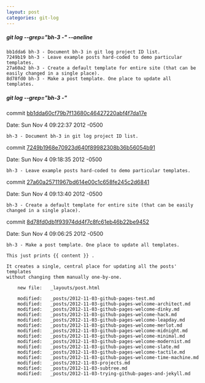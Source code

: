 ```yaml
---
layout: post
categories: git-log 
---
```



##### git log --grep="bh-3 -" --oneline

    bb1dda6 bh-3 - Document bh-3 in git log project ID list.
    7249b19 bh-3 - Leave example posts hard-coded to demo particular templates.
    27a60a2 bh-3 - Create a default template for entire site (that can be easily changed in a single place).
    8d78fd0 bh-3 - Make a post template. One place to update all templates.
    


##### git log --grep="bh-3 -"

commit [bb1dda60cf79b7f13680c46427220abf4f7da17e](https://github.com/bryanhirsch/bryanhirsch.github.com/commit/bb1dda60cf79b7f13680c46427220abf4f7da17e)

Date:   Sun Nov 4 09:22:37 2012 -0500

    bh-3 - Document bh-3 in git log project ID list.

commit [7249b1968e70923d640f89982308b36b56054b91](https://github.com/bryanhirsch/bryanhirsch.github.com/commit/7249b1968e70923d640f89982308b36b56054b91)

Date:   Sun Nov 4 09:18:35 2012 -0500

    bh-3 - Leave example posts hard-coded to demo particular templates.

commit [27a60a25711967bd614e00c1c658fe245c2d6841](https://github.com/bryanhirsch/bryanhirsch.github.com/commit/27a60a25711967bd614e00c1c658fe245c2d6841)

Date:   Sun Nov 4 09:13:40 2012 -0500

    bh-3 - Create a default template for entire site (that can be easily changed in a single place).

commit [8d78fd0db1f93974dd4f7c8fc61eb46b22be9452](https://github.com/bryanhirsch/bryanhirsch.github.com/commit/8d78fd0db1f93974dd4f7c8fc61eb46b22be9452)

Date:   Sun Nov 4 09:06:25 2012 -0500

    bh-3 - Make a post template. One place to update all templates.
    
    This just prints {{ content }} .
    
    It creates a single, central place for updating all the posts' templates
    without changing them manually one-by-one.
    
     	new file:   _layouts/post.html
    
     	modified:   _posts/2012-11-03-github-pages-test.md
     	modified:   _posts/2012-11-03-github-pages-welcome-architect.md
     	modified:   _posts/2012-11-03-github-pages-welcome-dinky.md
     	modified:   _posts/2012-11-03-github-pages-welcome-hack.md
     	modified:   _posts/2012-11-03-github-pages-welcome-leapday.md
     	modified:   _posts/2012-11-03-github-pages-welcome-merlot.md
     	modified:   _posts/2012-11-03-github-pages-welcome-midnight.md
     	modified:   _posts/2012-11-03-github-pages-welcome-minimal.md
     	modified:   _posts/2012-11-03-github-pages-welcome-modernist.md
     	modified:   _posts/2012-11-03-github-pages-welcome-slate.md
     	modified:   _posts/2012-11-03-github-pages-welcome-tactile.md
     	modified:   _posts/2012-11-03-github-pages-welcome-time-machine.md
     	modified:   _posts/2012-11-03-projects.md
     	modified:   _posts/2012-11-03-subtree.md
     	modified:   _posts/2012-11-03-trying-github-pages-and-jekyll.md


